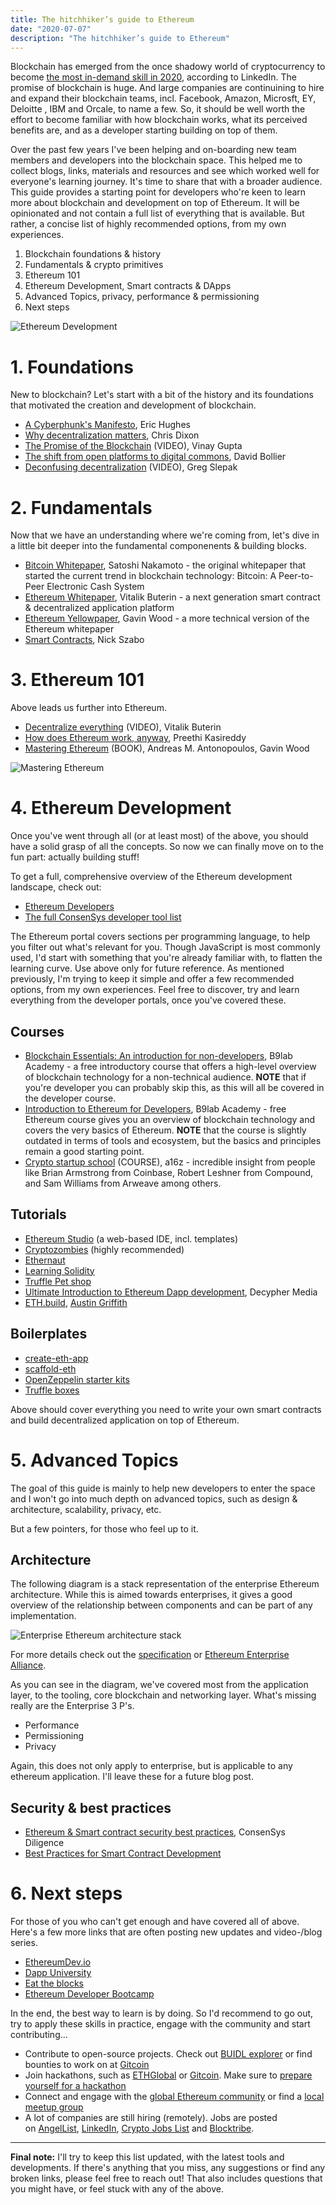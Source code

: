 ```yaml
---
title: The hitchhiker’s guide to Ethereum 
date: "2020-07-07"
description: "The hitchhiker’s guide to Ethereum"
---
```


Blockchain has emerged from the once shadowy world of cryptocurrency to become [the most in-demand skill in 2020](https://business.linkedin.com/talent-solutions/blog/trends-and-research/2020/most-in-demand-hard-and-soft-skills), according to LinkedIn. The promise of blockchain is huge. And large companies are continuining to hire and expand their blockchain teams, incl. Facebook, Amazon, Microsft, EY, Deloitte , IBM and Orcale, to name a few. So, it should be well worth the effort to become familiar with how blockchain works, what its perceived benefits are, and as a developer starting building on top of them. 

Over the past few years I've been helping and on-boarding new team members and developers into the blockchain space. This helped me to collect blogs, links, materials and resources and see which worked well for everyone's learning journey. It's time to share that with a broader audience. This guide provides a starting point for developers who're keen to learn more about blockchain and development on top of Ethereum. It will be opinionated and not contain a full list of everything that is available. But rather, a concise list of highly recommended options, from my own experiences. 

1. Blockchain foundations & history
1. Fundamentals & crypto primitives
1. Ethereum 101
1. Ethereum Development, Smart contracts & DApps 
1. Advanced Topics, privacy, performance & permissioning 
1. Next steps 

![Ethereum Development](../assets/images/ethereum-guide.png)

# 1. Foundations 

New to blockchain? Let's start with a bit of the history and its foundations that motivated the creation and development of blockchain.

- [A Cyberphunk's Manifesto](https://www.activism.net/cypherpunk/manifesto.html), Eric Hughes
- [Why decentralization matters](https://onezero.medium.com/why-decentralization-matters-5e3f79f7638e), Chris Dixon
- [The Promise of the Blockchain](https://vimeo.com/161183966) (VIDEO), Vinay Gupta
- [The shift from open platforms to digital commons](http://www.bollier.org/blog/shift-open-platforms-digital-commons), David Bollier
- [Deconfusing decentralization](https://youtu.be/7S1IqaSLrq8) (VIDEO), Greg Slepak

# 2. Fundamentals 

Now that we have an understanding where we're coming from, let's dive in a little bit deeper into the fundamental componenents & building blocks.

- [Bitcoin Whitepaper](https://bitcoin.org/bitcoin.pdf), Satoshi Nakamoto - the original whitepaper that started the current trend in blockchain technology: Bitcoin: A Peer-to-Peer Electronic Cash System
- [Ethereum Whitepaper](https://ethereum.org/en/whitepaper/), Vitalik Buterin - a next generation smart contract & decentralized application platform
- [Ethereum Yellowpaper](https://ethereum.github.io/yellowpaper/paper.pdf), Gavin Wood - a more technical version of the Ethereum whitepaper
- [Smart Contracts](https://www.fon.hum.uva.nl/rob/Courses/InformationInSpeech/CDROM/Literature/LOTwinterschool2006/szabo.best.vwh.net/smart.contracts.html), Nick Szabo

# 3. Ethereum 101 

Above leads us further into Ethereum.

- [Decentralize everything](https://youtu.be/WSN5BaCzsbo) (VIDEO), Vitalik Buterin
- [How does Ethereum work, anyway](https://www.preethikasireddy.com/post/how-does-ethereum-work-anyway), Preethi Kasireddy
- [Mastering Ethereum](https://github.com/ethereumbook/ethereumbook) (BOOK), Andreas M. Antonopoulos, Gavin Wood

![Mastering Ethereum](../assets/images/mastering-ethereum.png)

# 4. Ethereum Development 

Once you've went through all (or at least most) of the above, you should have a solid grasp of all the concepts. So now we can finally move on to the fun part: actually building stuff! 

To get a full, comprehensive overview of the Ethereum development landscape, check out:
- [Ethereum Developers](https://ethereum.org/en/developers/)
- [The full ConsenSys developer tool list](https://github.com/ConsenSys/ethereum-developer-tools-list)

The Ethereum portal covers sections per programming language, to help you filter out what's relevant for you. Though JavaScript is most commonly used, I'd start with something that you're already familiar with, to flatten the learning curve. Use above only for future reference. As mentioned previously, I'm trying to keep it simple and offer a few recommended options, from my own experiences. Feel free to discover, try and learn everything from the developer portals, once you've covered these.

## Courses
- [Blockchain Essentials: An introduction for non-developers](https://academy.b9lab.com/courses/course-v1:Blab+BEC-FREE+2018-08/about), B9lab Academy - a free introductory course that offers a high-level overview of blockchain technology for a non-technical audience. **NOTE** that if you're developer you can probably skip this, as this will all be covered in the developer course. 
- [Introduction to Ethereum for Developers](https://academy.b9lab.com/courses/B9lab/X16-0/2016/about), B9lab Academy - free Ethereum course gives you an overview of blockchain technology and covers the very basics of Ethereum. **NOTE** that the course is slightly outdated in terms of tools and ecosystem, but the basics and principles remain a good starting point. 
- [Crypto startup school](https://a16z.com/crypto-startup-school/) (COURSE), a16z - incredible insight from people like Brian Armstrong from Coinbase, Robert Leshner from Compound, and Sam Williams from Arweave among others.

## Tutorials 
- [Ethereum Studio](https://studio.ethereum.org/) (a web-based IDE, incl. templates)
- [Cryptozombies](https://cryptozombies.io/) (highly recommended)
- [Ethernaut](https://ethernaut.openzeppelin.com/) 
- [Learning Solidity](https://docs.openzeppelin.com/learn/)
- [Truffle Pet shop](https://www.trufflesuite.com/tutorials/pet-shop)
- [Ultimate Introduction to Ethereum Dapp development](https://www.youtube.com/watch?v=rmtsh7Q7sbE&list=PLV1JDFUtrXpFh85G-Ddyy2kLSafaB9biQ), Decypher Media
- [ETH.build](https://eth.build/), [Austin Griffith](https://twitter.com/austingriffith)

## Boilerplates
- [create-eth-app](https://github.com/PaulRBerg/create-eth-app)
- [scaffold-eth](https://github.com/austintgriffith/scaffold-eth)
- [OpenZeppelin starter kits](https://openzeppelin.com/starter-kits/)
- [Truffle boxes](https://www.trufflesuite.com/boxes)

Above should cover everything you need to write your own smart contracts and build decentralized application on top of Ethereum. 

# 5. Advanced Topics 

The goal of this guide is mainly to help new developers to enter the space and I won't go into much depth on advanced topics, such as design & architecture, scalability, privacy, etc.

But a few pointers, for those who feel up to it. 

## Architecture 

The following diagram is a stack representation of the enterprise Ethereum architecture. While this is aimed towards enterprises, it gives a good overview of the relationship between components and can be part of any implementation. 

![Enterprise Ethereum architecture stack](../assets/images/eth-architecture.png)

For more details check out the [specification](https://entethalliance.github.io/client-spec/spec.html#sec-smart-contract-tools-sublayer) or [Ethereum Enterprise Alliance](https://entethalliance.org/resources/).

As you can see in the diagram, we've covered most from the application layer, to the tooling, core blockchain and networking layer. What's missing really are the Enterprise 3 P's.

- Performance
- Permissioning
- Privacy

Again, this does not only apply to enterprise, but is applicable to any ethereum application. I'll leave these for a future blog post.

## Security & best practices 
- [Ethereum & Smart contract security best practices](https://consensys.github.io/smart-contract-best-practices/), ConsenSys Diligence
- [Best Practices for Smart Contract Development](https://yos.io/2019/11/10/smart-contract-development-best-practices/)

# 6. Next steps 

For those of you who can't get enough and have covered all of above. Here's a few more links that are often posting new updates and video-/blog series.

- [EthereumDev.io](https://ethereumdev.io/)
- [Dapp University](https://www.dappuniversity.com/)
- [Eat the blocks](https://www.youtube.com/c/eattheblocks)
- [Ethereum Developer Bootcamp](https://www.chainshot.com/)

In the end, the best way to learn is by doing. So I'd recommend to go out, try to apply these skills in practice, engage with the community and start contributing...

- Contribute to open-source projects. Check out [BUIDL explorer](https://buidl-explorer.herokuapp.com/) or find bounties to work on at [Gitcoin](https://gitcoin.co/explorer)
- Join hackathons, such as [ETHGlobal](https://www.ethglobal.co/) or [Gitcoin](http://gitcoin.co/hackathon). Make sure to [prepare yourself for a hackathon](https://medium.com/@wslyvh/preparing-for-a-blockchain-hackathon-38f27d2468b5)
- Connect and engage with the [global Ethereum community](https://ethereum.org/en/community/) or find a [local meetup group](https://www.meetup.com/topics/ethereum/)
- A lot of companies are still hiring (remotely).  Jobs are posted on [AngelList](https://angel.co/jobs), [LinkedIn](https://linkedin.com/jobs), [Crypto Jobs List](https://cryptojobslist.com/) and [Blocktribe](https://blocktribe.com/).

---

**Final note:** I'll try to keep this list updated, with the latest tools and developments. If there's anything that you miss, any suggestions or find any broken links, please feel free to reach out! That also includes questions that you might have, or feel stuck with any of the above.